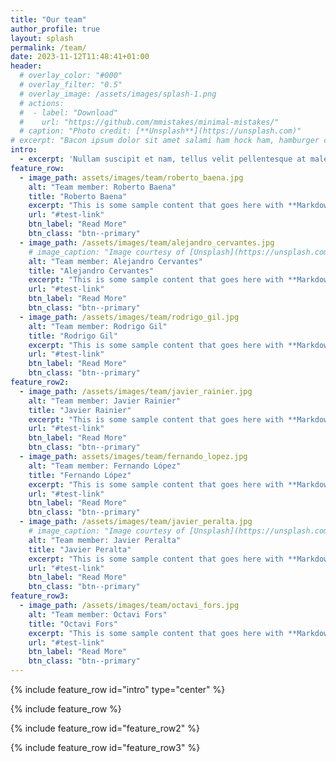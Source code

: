 ```yaml
---
title: "Our team"
author_profile: true
layout: splash
permalink: /team/
date: 2023-11-12T11:48:41+01:00
header:
  # overlay_color: "#000"
  # overlay_filter: "0.5"
  # overlay_image: /assets/images/splash-1.png
  # actions:
  #  - label: "Download"
  #    url: "https://github.com/mmistakes/minimal-mistakes/"
  # caption: "Photo credit: [**Unsplash**](https://unsplash.com)"
# excerpt: "Bacon ipsum dolor sit amet salami ham hock ham, hamburger corned beef short ribs kielbasa biltong t-bone drumstick tri-tip tail sirloin pork chop."
intro: 
  - excerpt: 'Nullam suscipit et nam, tellus velit pellentesque at malesuada, enim eaque. Quis nulla, netus tempor in diam gravida tincidunt, *proin faucibus* voluptate felis id sollicitudin. Centered with `type="center"`'
feature_row:
  - image_path: assets/images/team/roberto_baena.jpg
    alt: "Team member: Roberto Baena"
    title: "Roberto Baena"
    excerpt: "This is some sample content that goes here with **Markdown** formatting."
    url: "#test-link"
    btn_label: "Read More"
    btn_class: "btn--primary"
  - image_path: /assets/images/team/alejandro_cervantes.jpg
    # image_caption: "Image courtesy of [Unsplash](https://unsplash.com/)"
    alt: "Team member: Alejandro Cervantes"
    title: "Alejandro Cervantes"
    excerpt: "This is some sample content that goes here with **Markdown** formatting."
    url: "#test-link"
    btn_label: "Read More"
    btn_class: "btn--primary"
  - image_path: /assets/images/team/rodrigo_gil.jpg
    alt: "Team member: Rodrigo Gil"
    title: "Rodrigo Gil"
    excerpt: "This is some sample content that goes here with **Markdown** formatting."
    url: "#test-link"
    btn_label: "Read More"
    btn_class: "btn--primary"
feature_row2:
  - image_path: /assets/images/team/javier_rainier.jpg
    alt: "Team member: Javier Rainier"
    title: "Javier Rainier"
    excerpt: "This is some sample content that goes here with **Markdown** formatting."
    url: "#test-link"
    btn_label: "Read More"
    btn_class: "btn--primary"
  - image_path: assets/images/team/fernando_lopez.jpg
    alt: "Team member: Fernando López"
    title: "Fernando López"
    excerpt: "This is some sample content that goes here with **Markdown** formatting."
    url: "#test-link"
    btn_label: "Read More"
    btn_class: "btn--primary"
  - image_path: /assets/images/team/javier_peralta.jpg
    # image_caption: "Image courtesy of [Unsplash](https://unsplash.com/)"
    alt: "Team member: Javier Peralta"
    title: "Javier Peralta"
    excerpt: "This is some sample content that goes here with **Markdown** formatting."
    url: "#test-link"
    btn_label: "Read More"
    btn_class: "btn--primary"
feature_row3:
  - image_path: /assets/images/team/octavi_fors.jpg
    alt: "Team member: Octavi Fors"
    title: "Octavi Fors"
    excerpt: "This is some sample content that goes here with **Markdown** formatting."
    url: "#test-link"
    btn_label: "Read More"
    btn_class: "btn--primary"
---
```


{% include feature_row id="intro" type="center" %}

{% include feature_row %}

{% include feature_row id="feature_row2" %}

{% include feature_row id="feature_row3" %}
